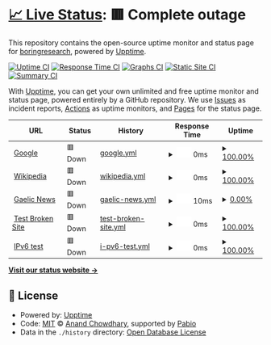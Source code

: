 # [📈 Live Status](https://boringresearch.github.io/upptime): <!--live status--> **🟥 Complete outage**

This repository contains the open-source uptime monitor and status page for [boringresearch](https://boringresearch.github.io/upptime), powered by [Upptime](https://github.com/upptime/upptime).

[![Uptime CI](https://github.com/boringresearch/upptime/workflows/Uptime%20CI/badge.svg)](https://github.com/boringresearch/upptime/actions?query=workflow%3A%22Uptime+CI%22)
[![Response Time CI](https://github.com/boringresearch/upptime/workflows/Response%20Time%20CI/badge.svg)](https://github.com/boringresearch/upptime/actions?query=workflow%3A%22Response+Time+CI%22)
[![Graphs CI](https://github.com/boringresearch/upptime/workflows/Graphs%20CI/badge.svg)](https://github.com/boringresearch/upptime/actions?query=workflow%3A%22Graphs+CI%22)
[![Static Site CI](https://github.com/boringresearch/upptime/workflows/Static%20Site%20CI/badge.svg)](https://github.com/boringresearch/upptime/actions?query=workflow%3A%22Static+Site+CI%22)
[![Summary CI](https://github.com/boringresearch/upptime/workflows/Summary%20CI/badge.svg)](https://github.com/boringresearch/upptime/actions?query=workflow%3A%22Summary+CI%22)

With [Upptime](https://upptime.js.org), you can get your own unlimited and free uptime monitor and status page, powered entirely by a GitHub repository. We use [Issues](https://github.com/boringresearch/upptime/issues) as incident reports, [Actions](https://github.com/boringresearch/upptime/actions) as uptime monitors, and [Pages](https://boringresearch.github.io/upptime) for the status page.

<!--start: status pages-->
<!-- This summary is generated by Upptime (https://github.com/upptime/upptime) -->
<!-- Do not edit this manually, your changes will be overwritten -->
<!-- prettier-ignore -->
| URL | Status | History | Response Time | Uptime |
| --- | ------ | ------- | ------------- | ------ |
| <img alt="" src="https://icons.duckduckgo.com/ip3/boringresearch.github.io.ico" height="13"> [Google](https://boringresearch.github.io/krai-issue-status/) | 🟥 Down | [google.yml](https://github.com/boringresearch/upptime/commits/HEAD/history/google.yml) | <details><summary><img alt="Response time graph" src="./graphs/google/response-time-week.png" height="20"> 0ms</summary><br><a href="https://boringresearch.github.io/upptime/history/google"><img alt="Response time 0" src="https://img.shields.io/endpoint?url=https%3A%2F%2Fraw.githubusercontent.com%2Fboringresearch%2Fupptime%2FHEAD%2Fapi%2Fgoogle%2Fresponse-time.json"></a><br><a href="https://boringresearch.github.io/upptime/history/google"><img alt="24-hour response time 0" src="https://img.shields.io/endpoint?url=https%3A%2F%2Fraw.githubusercontent.com%2Fboringresearch%2Fupptime%2FHEAD%2Fapi%2Fgoogle%2Fresponse-time-day.json"></a><br><a href="https://boringresearch.github.io/upptime/history/google"><img alt="7-day response time 0" src="https://img.shields.io/endpoint?url=https%3A%2F%2Fraw.githubusercontent.com%2Fboringresearch%2Fupptime%2FHEAD%2Fapi%2Fgoogle%2Fresponse-time-week.json"></a><br><a href="https://boringresearch.github.io/upptime/history/google"><img alt="30-day response time 0" src="https://img.shields.io/endpoint?url=https%3A%2F%2Fraw.githubusercontent.com%2Fboringresearch%2Fupptime%2FHEAD%2Fapi%2Fgoogle%2Fresponse-time-month.json"></a><br><a href="https://boringresearch.github.io/upptime/history/google"><img alt="1-year response time 0" src="https://img.shields.io/endpoint?url=https%3A%2F%2Fraw.githubusercontent.com%2Fboringresearch%2Fupptime%2FHEAD%2Fapi%2Fgoogle%2Fresponse-time-year.json"></a></details> | <details><summary><a href="https://boringresearch.github.io/upptime/history/google">100.00%</a></summary><a href="https://boringresearch.github.io/upptime/history/google"><img alt="All-time uptime 100.00%" src="https://img.shields.io/endpoint?url=https%3A%2F%2Fraw.githubusercontent.com%2Fboringresearch%2Fupptime%2FHEAD%2Fapi%2Fgoogle%2Fuptime.json"></a><br><a href="https://boringresearch.github.io/upptime/history/google"><img alt="24-hour uptime 100.00%" src="https://img.shields.io/endpoint?url=https%3A%2F%2Fraw.githubusercontent.com%2Fboringresearch%2Fupptime%2FHEAD%2Fapi%2Fgoogle%2Fuptime-day.json"></a><br><a href="https://boringresearch.github.io/upptime/history/google"><img alt="7-day uptime 100.00%" src="https://img.shields.io/endpoint?url=https%3A%2F%2Fraw.githubusercontent.com%2Fboringresearch%2Fupptime%2FHEAD%2Fapi%2Fgoogle%2Fuptime-week.json"></a><br><a href="https://boringresearch.github.io/upptime/history/google"><img alt="30-day uptime 100.00%" src="https://img.shields.io/endpoint?url=https%3A%2F%2Fraw.githubusercontent.com%2Fboringresearch%2Fupptime%2FHEAD%2Fapi%2Fgoogle%2Fuptime-month.json"></a><br><a href="https://boringresearch.github.io/upptime/history/google"><img alt="1-year uptime 100.00%" src="https://img.shields.io/endpoint?url=https%3A%2F%2Fraw.githubusercontent.com%2Fboringresearch%2Fupptime%2FHEAD%2Fapi%2Fgoogle%2Fuptime-year.json"></a></details>
| <img alt="" src="https://icons.duckduckgo.com/ip3/boringresearch.github.io.ico" height="13"> [Wikipedia](https://boringresearch.github.io/issue-status/) | 🟥 Down | [wikipedia.yml](https://github.com/boringresearch/upptime/commits/HEAD/history/wikipedia.yml) | <details><summary><img alt="Response time graph" src="./graphs/wikipedia/response-time-week.png" height="20"> 0ms</summary><br><a href="https://boringresearch.github.io/upptime/history/wikipedia"><img alt="Response time 0" src="https://img.shields.io/endpoint?url=https%3A%2F%2Fraw.githubusercontent.com%2Fboringresearch%2Fupptime%2FHEAD%2Fapi%2Fwikipedia%2Fresponse-time.json"></a><br><a href="https://boringresearch.github.io/upptime/history/wikipedia"><img alt="24-hour response time 0" src="https://img.shields.io/endpoint?url=https%3A%2F%2Fraw.githubusercontent.com%2Fboringresearch%2Fupptime%2FHEAD%2Fapi%2Fwikipedia%2Fresponse-time-day.json"></a><br><a href="https://boringresearch.github.io/upptime/history/wikipedia"><img alt="7-day response time 0" src="https://img.shields.io/endpoint?url=https%3A%2F%2Fraw.githubusercontent.com%2Fboringresearch%2Fupptime%2FHEAD%2Fapi%2Fwikipedia%2Fresponse-time-week.json"></a><br><a href="https://boringresearch.github.io/upptime/history/wikipedia"><img alt="30-day response time 0" src="https://img.shields.io/endpoint?url=https%3A%2F%2Fraw.githubusercontent.com%2Fboringresearch%2Fupptime%2FHEAD%2Fapi%2Fwikipedia%2Fresponse-time-month.json"></a><br><a href="https://boringresearch.github.io/upptime/history/wikipedia"><img alt="1-year response time 0" src="https://img.shields.io/endpoint?url=https%3A%2F%2Fraw.githubusercontent.com%2Fboringresearch%2Fupptime%2FHEAD%2Fapi%2Fwikipedia%2Fresponse-time-year.json"></a></details> | <details><summary><a href="https://boringresearch.github.io/upptime/history/wikipedia">100.00%</a></summary><a href="https://boringresearch.github.io/upptime/history/wikipedia"><img alt="All-time uptime 100.00%" src="https://img.shields.io/endpoint?url=https%3A%2F%2Fraw.githubusercontent.com%2Fboringresearch%2Fupptime%2FHEAD%2Fapi%2Fwikipedia%2Fuptime.json"></a><br><a href="https://boringresearch.github.io/upptime/history/wikipedia"><img alt="24-hour uptime 100.00%" src="https://img.shields.io/endpoint?url=https%3A%2F%2Fraw.githubusercontent.com%2Fboringresearch%2Fupptime%2FHEAD%2Fapi%2Fwikipedia%2Fuptime-day.json"></a><br><a href="https://boringresearch.github.io/upptime/history/wikipedia"><img alt="7-day uptime 100.00%" src="https://img.shields.io/endpoint?url=https%3A%2F%2Fraw.githubusercontent.com%2Fboringresearch%2Fupptime%2FHEAD%2Fapi%2Fwikipedia%2Fuptime-week.json"></a><br><a href="https://boringresearch.github.io/upptime/history/wikipedia"><img alt="30-day uptime 100.00%" src="https://img.shields.io/endpoint?url=https%3A%2F%2Fraw.githubusercontent.com%2Fboringresearch%2Fupptime%2FHEAD%2Fapi%2Fwikipedia%2Fuptime-month.json"></a><br><a href="https://boringresearch.github.io/upptime/history/wikipedia"><img alt="1-year uptime 100.00%" src="https://img.shields.io/endpoint?url=https%3A%2F%2Fraw.githubusercontent.com%2Fboringresearch%2Fupptime%2FHEAD%2Fapi%2Fwikipedia%2Fuptime-year.json"></a></details>
| <img alt="" src="https://icons.duckduckgo.com/ip3/boringresearch.github.io.ico" height="13"> [Gaelic News](https://boringresearch.github.io/Gaelic_research/new) | 🟥 Down | [gaelic-news.yml](https://github.com/boringresearch/upptime/commits/HEAD/history/gaelic-news.yml) | <details><summary><img alt="Response time graph" src="./graphs/gaelic-news/response-time-week.png" height="20"> 10ms</summary><br><a href="https://boringresearch.github.io/upptime/history/gaelic-news"><img alt="Response time 10" src="https://img.shields.io/endpoint?url=https%3A%2F%2Fraw.githubusercontent.com%2Fboringresearch%2Fupptime%2FHEAD%2Fapi%2Fgaelic-news%2Fresponse-time.json"></a><br><a href="https://boringresearch.github.io/upptime/history/gaelic-news"><img alt="24-hour response time 10" src="https://img.shields.io/endpoint?url=https%3A%2F%2Fraw.githubusercontent.com%2Fboringresearch%2Fupptime%2FHEAD%2Fapi%2Fgaelic-news%2Fresponse-time-day.json"></a><br><a href="https://boringresearch.github.io/upptime/history/gaelic-news"><img alt="7-day response time 10" src="https://img.shields.io/endpoint?url=https%3A%2F%2Fraw.githubusercontent.com%2Fboringresearch%2Fupptime%2FHEAD%2Fapi%2Fgaelic-news%2Fresponse-time-week.json"></a><br><a href="https://boringresearch.github.io/upptime/history/gaelic-news"><img alt="30-day response time 10" src="https://img.shields.io/endpoint?url=https%3A%2F%2Fraw.githubusercontent.com%2Fboringresearch%2Fupptime%2FHEAD%2Fapi%2Fgaelic-news%2Fresponse-time-month.json"></a><br><a href="https://boringresearch.github.io/upptime/history/gaelic-news"><img alt="1-year response time 10" src="https://img.shields.io/endpoint?url=https%3A%2F%2Fraw.githubusercontent.com%2Fboringresearch%2Fupptime%2FHEAD%2Fapi%2Fgaelic-news%2Fresponse-time-year.json"></a></details> | <details><summary><a href="https://boringresearch.github.io/upptime/history/gaelic-news">0.00%</a></summary><a href="https://boringresearch.github.io/upptime/history/gaelic-news"><img alt="All-time uptime 0.00%" src="https://img.shields.io/endpoint?url=https%3A%2F%2Fraw.githubusercontent.com%2Fboringresearch%2Fupptime%2FHEAD%2Fapi%2Fgaelic-news%2Fuptime.json"></a><br><a href="https://boringresearch.github.io/upptime/history/gaelic-news"><img alt="24-hour uptime 0.00%" src="https://img.shields.io/endpoint?url=https%3A%2F%2Fraw.githubusercontent.com%2Fboringresearch%2Fupptime%2FHEAD%2Fapi%2Fgaelic-news%2Fuptime-day.json"></a><br><a href="https://boringresearch.github.io/upptime/history/gaelic-news"><img alt="7-day uptime 0.00%" src="https://img.shields.io/endpoint?url=https%3A%2F%2Fraw.githubusercontent.com%2Fboringresearch%2Fupptime%2FHEAD%2Fapi%2Fgaelic-news%2Fuptime-week.json"></a><br><a href="https://boringresearch.github.io/upptime/history/gaelic-news"><img alt="30-day uptime 0.00%" src="https://img.shields.io/endpoint?url=https%3A%2F%2Fraw.githubusercontent.com%2Fboringresearch%2Fupptime%2FHEAD%2Fapi%2Fgaelic-news%2Fuptime-month.json"></a><br><a href="https://boringresearch.github.io/upptime/history/gaelic-news"><img alt="1-year uptime 0.00%" src="https://img.shields.io/endpoint?url=https%3A%2F%2Fraw.githubusercontent.com%2Fboringresearch%2Fupptime%2FHEAD%2Fapi%2Fgaelic-news%2Fuptime-year.json"></a></details>
| <img alt="" src="https://icons.duckduckgo.com/ip3/thissitedoesnotexist.koj.co.ico" height="13"> [Test Broken Site](https://thissitedoesnotexist.koj.co) | 🟥 Down | [test-broken-site.yml](https://github.com/boringresearch/upptime/commits/HEAD/history/test-broken-site.yml) | <details><summary><img alt="Response time graph" src="./graphs/test-broken-site/response-time-week.png" height="20"> 0ms</summary><br><a href="https://boringresearch.github.io/upptime/history/test-broken-site"><img alt="Response time 0" src="https://img.shields.io/endpoint?url=https%3A%2F%2Fraw.githubusercontent.com%2Fboringresearch%2Fupptime%2FHEAD%2Fapi%2Ftest-broken-site%2Fresponse-time.json"></a><br><a href="https://boringresearch.github.io/upptime/history/test-broken-site"><img alt="24-hour response time 0" src="https://img.shields.io/endpoint?url=https%3A%2F%2Fraw.githubusercontent.com%2Fboringresearch%2Fupptime%2FHEAD%2Fapi%2Ftest-broken-site%2Fresponse-time-day.json"></a><br><a href="https://boringresearch.github.io/upptime/history/test-broken-site"><img alt="7-day response time 0" src="https://img.shields.io/endpoint?url=https%3A%2F%2Fraw.githubusercontent.com%2Fboringresearch%2Fupptime%2FHEAD%2Fapi%2Ftest-broken-site%2Fresponse-time-week.json"></a><br><a href="https://boringresearch.github.io/upptime/history/test-broken-site"><img alt="30-day response time 0" src="https://img.shields.io/endpoint?url=https%3A%2F%2Fraw.githubusercontent.com%2Fboringresearch%2Fupptime%2FHEAD%2Fapi%2Ftest-broken-site%2Fresponse-time-month.json"></a><br><a href="https://boringresearch.github.io/upptime/history/test-broken-site"><img alt="1-year response time 0" src="https://img.shields.io/endpoint?url=https%3A%2F%2Fraw.githubusercontent.com%2Fboringresearch%2Fupptime%2FHEAD%2Fapi%2Ftest-broken-site%2Fresponse-time-year.json"></a></details> | <details><summary><a href="https://boringresearch.github.io/upptime/history/test-broken-site">100.00%</a></summary><a href="https://boringresearch.github.io/upptime/history/test-broken-site"><img alt="All-time uptime 100.00%" src="https://img.shields.io/endpoint?url=https%3A%2F%2Fraw.githubusercontent.com%2Fboringresearch%2Fupptime%2FHEAD%2Fapi%2Ftest-broken-site%2Fuptime.json"></a><br><a href="https://boringresearch.github.io/upptime/history/test-broken-site"><img alt="24-hour uptime 100.00%" src="https://img.shields.io/endpoint?url=https%3A%2F%2Fraw.githubusercontent.com%2Fboringresearch%2Fupptime%2FHEAD%2Fapi%2Ftest-broken-site%2Fuptime-day.json"></a><br><a href="https://boringresearch.github.io/upptime/history/test-broken-site"><img alt="7-day uptime 100.00%" src="https://img.shields.io/endpoint?url=https%3A%2F%2Fraw.githubusercontent.com%2Fboringresearch%2Fupptime%2FHEAD%2Fapi%2Ftest-broken-site%2Fuptime-week.json"></a><br><a href="https://boringresearch.github.io/upptime/history/test-broken-site"><img alt="30-day uptime 100.00%" src="https://img.shields.io/endpoint?url=https%3A%2F%2Fraw.githubusercontent.com%2Fboringresearch%2Fupptime%2FHEAD%2Fapi%2Ftest-broken-site%2Fuptime-month.json"></a><br><a href="https://boringresearch.github.io/upptime/history/test-broken-site"><img alt="1-year uptime 100.00%" src="https://img.shields.io/endpoint?url=https%3A%2F%2Fraw.githubusercontent.com%2Fboringresearch%2Fupptime%2FHEAD%2Fapi%2Ftest-broken-site%2Fuptime-year.json"></a></details>
| <img alt="" src="https://icons.duckduckgo.com/ip3/null.ico" height="13"> [IPv6 test](forwardemail.net) | 🟥 Down | [i-pv6-test.yml](https://github.com/boringresearch/upptime/commits/HEAD/history/i-pv6-test.yml) | <details><summary><img alt="Response time graph" src="./graphs/i-pv6-test/response-time-week.png" height="20"> 0ms</summary><br><a href="https://boringresearch.github.io/upptime/history/i-pv6-test"><img alt="Response time 0" src="https://img.shields.io/endpoint?url=https%3A%2F%2Fraw.githubusercontent.com%2Fboringresearch%2Fupptime%2FHEAD%2Fapi%2Fi-pv6-test%2Fresponse-time.json"></a><br><a href="https://boringresearch.github.io/upptime/history/i-pv6-test"><img alt="24-hour response time 0" src="https://img.shields.io/endpoint?url=https%3A%2F%2Fraw.githubusercontent.com%2Fboringresearch%2Fupptime%2FHEAD%2Fapi%2Fi-pv6-test%2Fresponse-time-day.json"></a><br><a href="https://boringresearch.github.io/upptime/history/i-pv6-test"><img alt="7-day response time 0" src="https://img.shields.io/endpoint?url=https%3A%2F%2Fraw.githubusercontent.com%2Fboringresearch%2Fupptime%2FHEAD%2Fapi%2Fi-pv6-test%2Fresponse-time-week.json"></a><br><a href="https://boringresearch.github.io/upptime/history/i-pv6-test"><img alt="30-day response time 0" src="https://img.shields.io/endpoint?url=https%3A%2F%2Fraw.githubusercontent.com%2Fboringresearch%2Fupptime%2FHEAD%2Fapi%2Fi-pv6-test%2Fresponse-time-month.json"></a><br><a href="https://boringresearch.github.io/upptime/history/i-pv6-test"><img alt="1-year response time 0" src="https://img.shields.io/endpoint?url=https%3A%2F%2Fraw.githubusercontent.com%2Fboringresearch%2Fupptime%2FHEAD%2Fapi%2Fi-pv6-test%2Fresponse-time-year.json"></a></details> | <details><summary><a href="https://boringresearch.github.io/upptime/history/i-pv6-test">100.00%</a></summary><a href="https://boringresearch.github.io/upptime/history/i-pv6-test"><img alt="All-time uptime 100.00%" src="https://img.shields.io/endpoint?url=https%3A%2F%2Fraw.githubusercontent.com%2Fboringresearch%2Fupptime%2FHEAD%2Fapi%2Fi-pv6-test%2Fuptime.json"></a><br><a href="https://boringresearch.github.io/upptime/history/i-pv6-test"><img alt="24-hour uptime 100.00%" src="https://img.shields.io/endpoint?url=https%3A%2F%2Fraw.githubusercontent.com%2Fboringresearch%2Fupptime%2FHEAD%2Fapi%2Fi-pv6-test%2Fuptime-day.json"></a><br><a href="https://boringresearch.github.io/upptime/history/i-pv6-test"><img alt="7-day uptime 100.00%" src="https://img.shields.io/endpoint?url=https%3A%2F%2Fraw.githubusercontent.com%2Fboringresearch%2Fupptime%2FHEAD%2Fapi%2Fi-pv6-test%2Fuptime-week.json"></a><br><a href="https://boringresearch.github.io/upptime/history/i-pv6-test"><img alt="30-day uptime 100.00%" src="https://img.shields.io/endpoint?url=https%3A%2F%2Fraw.githubusercontent.com%2Fboringresearch%2Fupptime%2FHEAD%2Fapi%2Fi-pv6-test%2Fuptime-month.json"></a><br><a href="https://boringresearch.github.io/upptime/history/i-pv6-test"><img alt="1-year uptime 100.00%" src="https://img.shields.io/endpoint?url=https%3A%2F%2Fraw.githubusercontent.com%2Fboringresearch%2Fupptime%2FHEAD%2Fapi%2Fi-pv6-test%2Fuptime-year.json"></a></details>

<!--end: status pages-->

[**Visit our status website →**](https://boringresearch.github.io/upptime)

## 📄 License

- Powered by: [Upptime](https://github.com/upptime/upptime)
- Code: [MIT](./LICENSE) © [Anand Chowdhary](https://anandchowdhary.com), supported by [Pabio](https://pabio.com)
- Data in the `./history` directory: [Open Database License](https://opendatacommons.org/licenses/odbl/1-0/)
